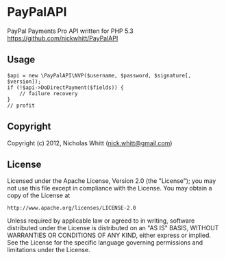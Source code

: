 # PayPalAPI
PayPal Payments Pro API written for PHP 5.3  
<https://github.com/nickwhitt/PayPalAPI>

## Usage
	
	$api = new \PayPalAPI\NVP($username, $password, $signature[, $version]);
	if (!$api->DoDirectPayment($fields)) {
		// failure recovery
	}
	// profit

## Copyright
Copyright (c) 2012, Nicholas Whitt (<nick.whitt@gmail.com>)

## License
Licensed under the Apache License, Version 2.0 (the "License");
you may not use this file except in compliance with the License.
You may obtain a copy of the License at

    http://www.apache.org/licenses/LICENSE-2.0

Unless required by applicable law or agreed to in writing, software
distributed under the License is distributed on an "AS IS" BASIS,
WITHOUT WARRANTIES OR CONDITIONS OF ANY KIND, either express or implied.
See the License for the specific language governing permissions and
limitations under the License.